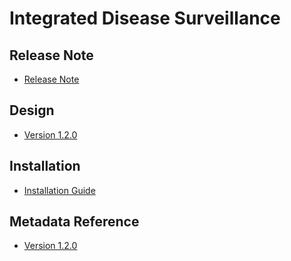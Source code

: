 # Integrated Disease Surveillance

## Release Note

- [Release Note](#ids-agg-release-note)

## Design

- [Version 1.2.0](#ids-agg-design-120)

## Installation

- [Installation Guide](#ids-agg-installation)

## Metadata Reference

- [Version 1.2.0](https://packages.dhis2.org/en/IDS_AGG/1.2.0/DHIS2.39/IDS_AGG_COMPLETE_1.2.0_DHIS2.39.xlsx)
